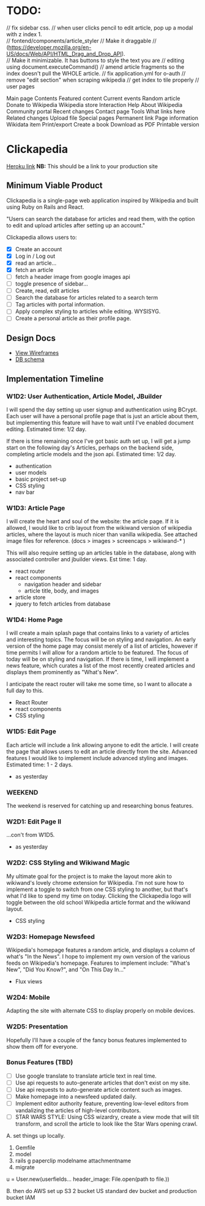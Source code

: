 # TODO:
// fix sidebar css.
// when user clicks pencil to edit article, pop up a modal with z index 1.  
// fontend/components/article_styler
// Make it draggable
// (https://developer.mozilla.org/en-US/docs/Web/API/HTML_Drag_and_Drop_API).  
// Make it minimizable.  It has buttons to style the text you are
// editing using document.executeCommand()
// amend article fragments so the index doesn't pull the WHOLE article.
// fix application.yml for o-auth
// remove "edit section" when scraping wikipedia
// get index to tile properly
// user pages

Main page
Contents
Featured content
Current events
Random article
Donate to Wikipedia
Wikipedia store
Interaction
Help
About Wikipedia
Community portal
Recent changes
Contact page
Tools
What links here
Related changes
Upload file
Special pages
Permanent link
Page information
Wikidata item
Print/export
Create a book
Download as PDF
Printable version

# Clickapedia

[Heroku link][heroku] **NB:** This should be a link to your production site

[heroku]: http://www.herokuapp.com

## Minimum Viable Product

Clickapedia is a single-page web application inspired by Wikipedia and built using Ruby on Rails and React.

"Users can search the database for articles and read them, with the option to edit and upload articles after setting up an account."

Clickapedia allows users to:

<!-- This is a Markdown checklist. Use it to keep track of your progress! -->

- [x] Create an account
- [x] Log in / Log out
- [x] read an article...
- [x] fetch an article
- [ ] fetch a header image from google images api
- [ ] toggle presence of sidebar...
- [ ] Create, read, edit articles
- [ ] Search the database for articles related to a search term
- [ ] Tag articles with portal information.
- [ ] Apply complex styling to articles while editing.  WYSISYG.
- [ ] Create a personal article as their profile page.

## Design Docs
* [View Wireframes][view]
* [DB schema][schema]

[view]: ./docs/wireframes
[schema]: ./docs/schema.md

## Implementation Timeline

### W1D2: User Authentication, Article Model, JBuilder
I will spend the day setting up user signup and authentication using
BCrypt.  Each user will have a personal profile page that is just an article
about them, but implementing this feature will have to wait until I've enabled
document editing.  Estimated time: 1/2 day.

If there is time remaining once I've got basic auth set up, I will get a jump
start on the following day's Articles, perhaps on the backend side, completing
article models and the json api.  Estimated time: 1/2 day.

* authentication
* user models
* basic project set-up
* CSS styling
* nav bar

[details]: ./docs/phases/w1d1

### W1D3: Article Page
I will create the heart and soul of the website: the article page.  If it is
allowed, I would like to crib layout from the wikiwand version of wikipedia
articles, where the layout is much nicer than vanilla wikipedia.  See attached
image files for reference. (docs > images > screencaps > wikiwand-* )

This will also require setting up an articles table in the database, along
with associated controller and jbuilder views.  Est time: 1 day.

* react router
* react components
  * navigation header and sidebar
  * article title, body, and images
* article store
* jquery to fetch articles from database

[details]: ./docs/phases/w1d2

### W1D4: Home Page
I will create a main splash page that contains links to a variety of articles
and interesting topics.  The focus will be on styling and navigation.  An early
version of the home page may consist merely of a list of articles, however if
time permits I will allow for a random article to be featured.  The focus of
today will be on styling and navigation.  If there is time, I will implement a
news feature, which curates a list of the most recently created articles and
displays them prominently as "What's New".

I anticipate the react router will take me some time, so I want to allocate a full day to this.  

* React Router
* react components
* CSS styling

[details]: ./docs/phases/w1d3

### W1D5: Edit Page
Each article will include a link allowing anyone to edit the article.  I will
create the page that allows users to edit an article directly from the site.
Advanced features I would like to implement include advanced styling and
images.  Estimated time: 1 - 2 days.

* as yesterday

[details]: ./docs/phases/w1d4

### WEEKEND
The weekend is reserved for catching up and researching bonus features.

### W2D1: Edit Page II
...con't from W1D5.

* as yesterday

[details]: ./docs/phases/w1d5

### W2D2: CSS Styling and Wikiwand Magic
My ultimate goal for the project is to make the layout more akin to wikiwand's
lovely chrome extension for Wikipedia.  I'm not sure how to implement a toggle
to switch from one CSS styling to another, but that's what I'd like to spend
my time on today.  Clicking the Clickapedia logo will toggle between the
old school Wikipedia article format and the wikiwand layout.

* CSS styling

[details]: .docs/images/screencaps

### W2D3: Homepage Newsfeed
Wikipedia's homepage features a random article, and displays a column of
what's "In the News".  I hope to implement my own version of the various
feeds on Wikipedia's homepage.  Features to implement include: "What's New",
"Did You Know?", and "On This Day In..."

* Flux views

[details]: .docs/phases/w2_bonus_features

### W2D4: Mobile
Adapting the site with alternate CSS to display properly on mobile devices.

### W2D5: Presentation
Hopefully I'll have a couple of the fancy bonus features implemented
to show them off for everyone.


### Bonus Features (TBD)
- [ ] Use google translate to translate article text in real time.
- [ ] Use api requests to auto-generate articles that don't exist on my site.
- [ ] Use api requests to auto-generate article content such as images.
- [ ] Make homepage into a newsfeed updated daily.
- [ ] Implement editor authority feature, preventing low-level editors from
      vandalizing the articles of high-level contributors.
- [ ] STAR WARS STYLE: Using CSS wizardry, create a view mode that will tilt
      transform, and scroll the article to look like the Star Wars opening crawl.

A. set things up locally.
1. Gemfile
2. model
3. rails g paperclip modelname attachmentname
4. migrate

u = User.new(userfields... header_image: File.open(path to file.))

B. then do AWS set up
S3 2 bucket US standard dev bucket and production bucket
IAM
